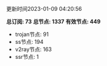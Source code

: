 更新时间2023-01-09 04:20:56

**总订阅: 73**
**总节点: 1337**
**有效节点: 449**
- trojan节点: 91
- ss节点: 194
- v2ray节点: 163
- ssr节点: 1
